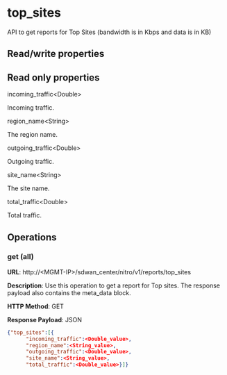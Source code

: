 # top\_sites

API to get reports for Top Sites (bandwidth is in Kbps and data is in KB)

## Read/write properties

## Read only properties

incoming\_traffic&lt;Double>

Incoming traffic.

region\_name&lt;String>

The region name.

outgoing\_traffic&lt;Double>

Outgoing traffic.

site\_name&lt;String>

The site name.

total\_traffic&lt;Double>

Total traffic.

## Operations

### get (all)

**URL**: http://&lt;MGMT-IP>/sdwan\_center/nitro/v1/reports/top\_sites

**Description**: Use this operation to get a report for Top sites. The response payload also contains the meta_data block.

**HTTP Method**: GET

**Response Payload**: JSON

```json
{"top_sites":[{
      "incoming_traffic":<Double_value>,
      "region_name":<String_value>,
      "outgoing_traffic":<Double_value>,
      "site_name":<String_value>,
      "total_traffic":<Double_value>}]}
```
